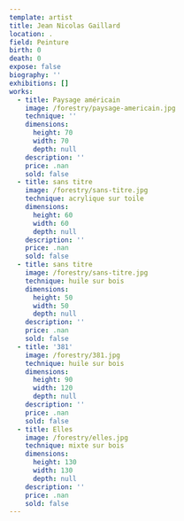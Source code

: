 ```yaml
---
template: artist
title: Jean Nicolas Gaillard
location: .
field: Peinture
birth: 0
death: 0
expose: false
biography: ''
exhibitions: []
works:
  - title: Paysage américain
    image: /forestry/paysage-americain.jpg
    technique: ''
    dimensions:
      height: 70
      width: 70
      depth: null
    description: ''
    price: .nan
    sold: false
  - title: sans titre
    image: /forestry/sans-titre.jpg
    technique: acrylique sur toile
    dimensions:
      height: 60
      width: 60
      depth: null
    description: ''
    price: .nan
    sold: false
  - title: sans titre
    image: /forestry/sans-titre.jpg
    technique: huile sur bois
    dimensions:
      height: 50
      width: 50
      depth: null
    description: ''
    price: .nan
    sold: false
  - title: '381'
    image: /forestry/381.jpg
    technique: huile sur bois
    dimensions:
      height: 90
      width: 120
      depth: null
    description: ''
    price: .nan
    sold: false
  - title: Elles
    image: /forestry/elles.jpg
    technique: mixte sur bois
    dimensions:
      height: 130
      width: 130
      depth: null
    description: ''
    price: .nan
    sold: false
---
```


